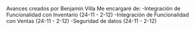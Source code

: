 Avances creados por Benjamín Villa
Me encargaré de:
  -Integración de Funcionalidad con Inventario (24-11 - 2-12)
  -Integración de Funcionalidad con Ventas (24-11 - 2-12)
  -Seguridad de datos (24-11 - 2-12)
